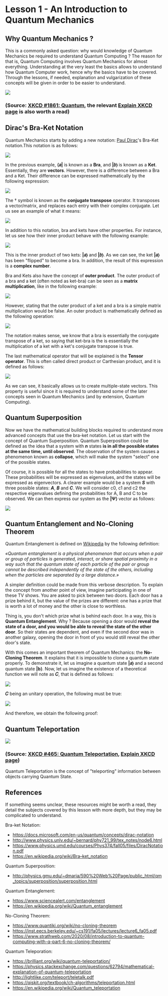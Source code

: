 <h1 class="centered">Lesson 1 - An Introduction to Quantum Mechanics</h1>

## Why Quantum Mechanics ?

This is a commonly asked question: why would knowledge of Quantum Mechanics be
required to understand Quantum Computing ? The reason for that is, Quantum
Computing involves Quantum Mechanics for almost everything. Understanding at
the very least the basics allows to understand how Quantum Computer work,
hence why the basics have to be covered. Through the lessons, if needed,
explanation and vulgarization of these concepts will be given in order to be
easier to understand.

<img class="img-block centered" src="img/lesson01/xkcd-0.png">

<h3 class="img-caption centered">(Source: <a href="https://xkcd.com/1861/">XKCD #1861: Quantum</a>, the relevant <a href="https://www.explainxkcd.com/wiki/index.php/1861:_Quantum">Explain XKCD page</a> is also worth a read)</h3>


## Dirac's Bra-Ket Notation

Quantum Mechanics starts by adding a new notation: [Paul Dirac][dirac-page]'s Bra-Ket notation.This notation is as follows:

<img class="img-block centered" src="img/lesson01/dirac_notation.png">

In the previous example, **⟨𝑎|** is known as a **Bra**, and **|𝑏⟩** is known as a **Ket**.
Essentially, they are **vectors**. However, there is a difference between a Bra and a Ket.
Their difference can be expressed mathematically by the following expression:

<img class="img-block centered" src="img/lesson01/bra_ket_relation.png">

The <span class="math-formula math-exponent">†</span> symbol is known as the **conjugate transpose** operator.
It transposes a vector/matrix, and replaces each entry with their complex conjugate. Let us
see an example of what it means:

<img class="img-block centered" src="img/lesson01/dagger_example.png">

In addition to this notation, bra and kets have other properties. For instance, let us see how
their inner product behave with the following example:

<img class="img-block centered" src="img/lesson01/bra_ket_inner_product.png">

This is the inner product of two kets: **|𝑎⟩** and **|𝑏⟩**. As we can see, the ket **|𝑎⟩** has been "flipped" to become a bra. In addition, the result of this expression is a **complex number**.

Bra and Kets also have the concept of **outer product**. The outer product of a bra and a ket (often noted as ket-bra) can be seen as a **matrix multiplication**, like in the following example:

<img class="img-block centered" src="img/lesson01/outer_product_example.png">

However, stating that the outer product of a ket and a bra is a simple matrix multiplication would be false.
An outer product is mathematically defined as the following operation:

<img class="img-block centered" src="img/lesson01/outer_product_math.png">

The notation makes sense, we know that a bra is essentially the conjugate transpose of a ket, so saying
that ket-bra is the is essentially the multiplication of a ket with a ket's conjugate transpose is true. 

The last mathematical operator that will be explained is the **Tensor operator**. This is often called
direct product or Carthesian product, and it is defined as follows:

<img class="img-block centered" src="img/lesson01/carthesian-product.png">

As we can see, it basically allows us to create multiple-state vectors. This property is useful since it
is required to understand some of the later concepts seen in Quantum Mechanics (and by extension, Quantum Computing).

## Quantum Superposition

Now we have the mathematical building blocks required to understand more advanced concepts that use the
bra-ket notation. Let us start with the concept of Quantum Superposition. Quantum Superposition could
be defined as the idea that a system with ***n*** states **is in all the possible states at the same time, until observed**. The observation of the system causes a phenomenon known as **collapse**, which will make the system "select" one of the possible states.

Of course, it is possible for all the states to have probabilities to appear. These probabilities will be
expressed as eigenvalues, and the states will be expressed as eigenvectors. A clearer example would be a system
***S*** with three possible states: ***A***, ***B*** and ***C***. We will consider c<span class="math-subscript">0</span>, c<span class="math-subscript">1</span> and c<span class="math-subscript">2</span> the respective eigenvalues defining the probabilities for A, B and C to be observed. We can then express our system as the **|Ψ⟩** vector as follows:

<img class="img-block centered" src="img/lesson01/superposition-math.png">

## Quantum Entanglement and No-Cloning Theorem

Quantum Entanglement is defined on [Wikipedia][wiki-qe] by the following definition: 

*«Quantum entanglement is a physical phenomenon that occurs when a pair or group of particles is generated, interact, or share spatial proximity in a way such that the quantum state of each particle of the pair or group cannot be described independently of the state of the others, including when the particles are separated by a large distance.»*

A simpler definition could be made from this verbose description. To explain the concept from another point of view,
imagine participating in one of these TV shows. You are asked to pick between two doors. Each door has a prize behind it, but the value of the prizes are different: one has a prize that is worth a lot of money and the other is close to worthless.

Thing is, you don't which prize what is behind each door. In a way, this is **Quantum Entanglement**. Why ? Because
opening a door would **reveal the state of a door, and you would be able to reveal the state of the other door**.
So their states are dependent, and even if the second door was in another galaxy, opening the door in front of you
would still reveal the other door's state.

With this comes an important theorem of Quantum Mechanics: the **No-Cloning Theorem**. It explains that it is
impossible to clone a quantum state properly. To demonstrate it, let us imagine a quantum state **|𝑎⟩** and a second
quantum state **|b⟩**. Now, let us imagine the existence of a theoretical function we will note as **𝐶**, that is
defined as follows:

<img class="img-block centered" src="img/lesson01/no-cloning-function.png">

**𝐶** being an unitary operation, the following must be true:

<img class="img-block centered" src="img/lesson01/unitary-clone.png">

And therefore, we obtain the following proof:

<!-- TODO: Mathematical formula, simplify and explain ! -->

## Quantum Teleportation

<!-- TODO: Explain what the Bell State is ! -->

<img class="img-block centered" src="img/lesson01/xkcd-1.png">

<h3 class="img-caption centered">(Source: <a href="https://xkcd.com/465/">XKCD #465: Quantum Teleportation</a>, <a href="https://www.explainxkcd.com/wiki/index.php/465:_Quantum_Teleportation">Explain XKCD page</a>)</h3>

Quantum Teleportation is the concept of "teleporting" information between objects carrying Quantum State. 

## References

If something seems unclear, these resources might be worth a read, they detail the subjects covered by this
lesson with more depth, but they may be complicated to understand.

Bra-ket Notation:

- https://docs.microsoft.com/en-us/quantum/concepts/dirac-notation
- http://www.physics.unlv.edu/~bernard/phy721_99/tex_notes/node6.html
- https://www.physics.umd.edu/courses/Phys374/fall05/files/DiracNotation.pdf
- https://en.wikipedia.org/wiki/Bra–ket_notation

Quantum Superposition:

- http://physics.gmu.edu/~dmaria/590%20Web%20Page/public_html/qm_topics/superposition/superposition.html

Quantum Entanglement:

- https://www.sciencealert.com/entanglement
- https://en.wikipedia.org/wiki/Quantum_entanglement

No-Cloning Theorem:

- https://www.quantiki.org/wiki/no-cloning-theorem
- https://inst.eecs.berkeley.edu/~cs191/fa05/lectures/lecture6_fa05.pdf
- https://www.strathweb.com/2020/08/introduction-to-quantum-computing-with-q-part-6-no-cloning-theorem/

Quantum Teleporation:

- https://brilliant.org/wiki/quantum-teleportation/
- https://physics.stackexchange.com/questions/62794/mathematical-explanation-of-quantum-teleportation
- http://lightlike.com/teleport/teletalk.pdf
- https://qiskit.org/textbook/ch-algorithms/teleportation.html
- https://en.wikipedia.org/wiki/Quantum_teleportation

[dirac-page]: https://en.wikipedia.org/wiki/Paul_Dirac
[wiki-qe]: https://en.wikipedia.org/wiki/Quantum_entanglement
